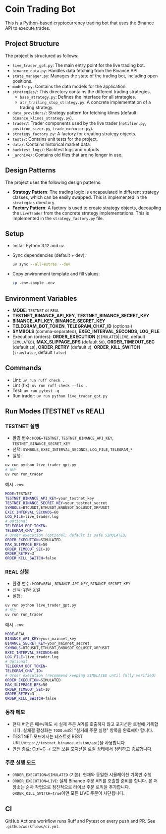 # Coin Trading Bot

This is a Python-based cryptocurrency trading bot that uses the Binance API to execute trades.

## Project Structure

The project is structured as follows:

-   `live_trader_gpt.py`: The main entry point for the live trading bot.
-   `binance_data.py`: Handles data fetching from the Binance API.
-   `state_manager.py`: Manages the state of the trading bot, including open positions.
-   `models.py`: Contains the data models for the application.
-   `strategies/`: This directory contains the different trading strategies.
    -   `base_strategy.py`: Defines the interface for all strategies.
    -   `atr_trailing_stop_strategy.py`: A concrete implementation of a trading strategy.
-   `data_providers/`: Strategy pattern for fetching klines (default: `binance_klines_strategy.py`).
-   `trader/`: Trader components used by the live trader (`notifier.py`, `position_sizer.py`, `trade_executor.py`).
-   `strategy_factory.py`: A factory for creating strategy objects.
-   `tests/`: Contains unit tests for the project.
-   `data/`: Contains historical market data.
-   `backtest_logs/`: Backtest logs and outputs.
-   `_archive/`: Contains old files that are no longer in use.

## Design Patterns

The project uses the following design patterns:

-   **Strategy Pattern**: The trading logic is encapsulated in different strategy classes, which can be easily swapped. This is implemented in the `strategies` directory.
-   **Factory Pattern**: A factory is used to create strategy objects, decoupling the `LiveTrader` from the concrete strategy implementations. This is implemented in the `strategy_factory.py` file.

## Setup

-   Install Python 3.12 and `uv`.
-   Sync dependencies (default + dev):

    ```bash
    uv sync --all-extras --dev
    ```

-   Copy environment template and fill values:

    ```bash
    cp .env.sample .env
    ```

## Environment Variables

-   **MODE**: `TESTNET` or `REAL`
-   **TESTNET_BINANCE_API_KEY**, **TESTNET_BINANCE_SECRET_KEY**
-   **BINANCE_API_KEY**, **BINANCE_SECRET_KEY**
-   **TELEGRAM_BOT_TOKEN**, **TELEGRAM_CHAT_ID** (optional)
-   **SYMBOLS** (comma-separated), **EXEC_INTERVAL_SECONDS**, **LOG_FILE**
 -   Execution (orders): **ORDER_EXECUTION** (`SIMULATED`|`LIVE`, default `SIMULATED`), **MAX_SLIPPAGE_BPS** (default `50`), **ORDER_TIMEOUT_SEC** (default `10`), **ORDER_RETRY** (default `3`), **ORDER_KILL_SWITCH** (`true`/`false`, default `false`)

## Commands

-   Lint: `uv run ruff check .`
-   Lint (fix): `uv run ruff check --fix .`
-   Test: `uv run pytest -q`
-   Run trader: `uv run python live_trader_gpt.py`

## Run Modes (TESTNET vs REAL)

### TESTNET 실행
- 환경 변수: `MODE=TESTNET`, `TESTNET_BINANCE_API_KEY`, `TESTNET_BINANCE_SECRET_KEY`
- 선택: `SYMBOLS`, `EXEC_INTERVAL_SECONDS`, `LOG_FILE`, `TELEGRAM_*`
- 실행:

```bash
uv run python live_trader_gpt.py
# 또는
uv run run_trader
```

예시 `.env`:

```bash
MODE=TESTNET
TESTNET_BINANCE_API_KEY=your_testnet_key
TESTNET_BINANCE_SECRET_KEY=your_testnet_secret
SYMBOLS=BTCUSDT,ETHUSDT,BNBUSDT,SOLUSDT,XRPUSDT
EXEC_INTERVAL_SECONDS=60
LOG_FILE=live_trader.log
# Optional
TELEGRAM_BOT_TOKEN=
TELEGRAM_CHAT_ID=
# Order execution (optional; default is safe SIMULATED)
ORDER_EXECUTION=SIMULATED
MAX_SLIPPAGE_BPS=50
ORDER_TIMEOUT_SEC=10
ORDER_RETRY=3
ORDER_KILL_SWITCH=false
```

### REAL 실행
- 환경 변수: `MODE=REAL`, `BINANCE_API_KEY`, `BINANCE_SECRET_KEY`
- 선택: 위와 동일
- 실행:

```bash
uv run python live_trader_gpt.py
# 또는
uv run run_trader
```

예시 `.env`:

```bash
MODE=REAL
BINANCE_API_KEY=your_mainnet_key
BINANCE_SECRET_KEY=your_mainnet_secret
SYMBOLS=BTCUSDT,ETHUSDT,BNBUSDT,SOLUSDT,XRPUSDT
EXEC_INTERVAL_SECONDS=60
LOG_FILE=live_trader.log
# Optional
TELEGRAM_BOT_TOKEN=
TELEGRAM_CHAT_ID=
# Order execution (recommend keeping SIMULATED until fully verified)
ORDER_EXECUTION=SIMULATED
MAX_SLIPPAGE_BPS=50
ORDER_TIMEOUT_SEC=10
ORDER_RETRY=3
ORDER_KILL_SWITCH=false
```

### 동작 메모
- 현재 버전은 매수/매도 시 실제 주문 API를 호출하지 않고 포지션만 로컬에 기록합니다. 실체결 활성화는 `TODO.md`의 "실거래 주문 실행" 항목을 완료해야 합니다.
- TESTNET 모드에서는 테스트넷 REST URL(`https://testnet.binance.vision/api`)을 사용합니다.
- 안전 종료: Ctrl+C → 모든 보유 포지션을 로컬 상태에서 정리하고 종료합니다.

### 주문 실행 모드
- `ORDER_EXECUTION=SIMULATED` (기본): 현재와 동일한 시뮬레이션 기록만 수행
- `ORDER_EXECUTION=LIVE`: 실제 Binance 주문 API를 호출할 준비를 합니다. 본 저장소는 순차 작업으로 점진적으로 라이브 주문 로직을 추가합니다. `ORDER_KILL_SWITCH=true`이면 모든 LIVE 주문이 차단됩니다.

## CI

GitHub Actions workflow runs Ruff and Pytest on every push and PR. See `.github/workflows/ci.yml`.
